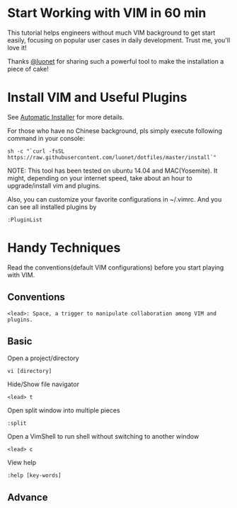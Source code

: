 Start Working with VIM in 60 min
=========================

This tutorial helps engineers without much VIM background to get start easily, focusing on popular user cases in daily development. Trust me, you'll love it!

Thanks [@luonet](https://github.com/luonet/dotfiles) for sharing such a powerful tool to make the installation a piece of cake!

# Install VIM and Useful Plugins

See [Automatic Installer](https://github.com/luonet/dotfiles/blob/master/README.md) for more details.

For those who have no Chinese background, pls simply execute following command in your console:

```
sh -c "`curl -fsSL https://raw.githubusercontent.com/luonet/dotfiles/master/install`"
```

NOTE: This tool has been tested on ubuntu 14.04 and MAC(Yosemite). It might, depending on your internet speed, take about an hour to upgrade/install vim and plugins.

Also, you can customize your favorite configurations in ~/.vimrc. And you can see all installed plugins by

```
:PluginList
```

# Handy Techniques

Read the conventions(default VIM configurations) before you start playing with VIM.

## Conventions
```
<lead>: Space, a trigger to manipulate collaboration among VIM and plugins.
```

## Basic

Open a project/directory

```
vi [directory]
```

Hide/Show file navigator

```
<lead> t
```

Open split window into multiple pieces

```
:split
```

Open a VimShell to run shell without switching to another window

```
<lead> c
```

View help

```
:help [key-words]
```

## Advance









